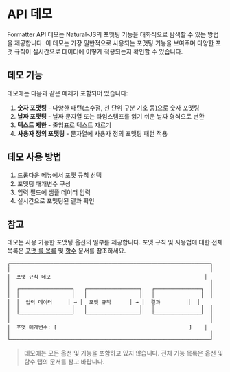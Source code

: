 # API 데모

Formatter API 데모는 Natural-JS의 포맷팅 기능을 대화식으로 탐색할 수 있는 방법을 제공합니다. 이 데모는 가장 일반적으로 사용되는 포맷팅 기능을 보여주며 다양한 포맷 규칙이 실시간으로 데이터에 어떻게 적용되는지 확인할 수 있습니다.

## 데모 기능

데모에는 다음과 같은 예제가 포함되어 있습니다:

1. **숫자 포맷팅** - 다양한 패턴(소수점, 천 단위 구분 기호 등)으로 숫자 포맷팅
2. **날짜 포맷팅** - 날짜 문자열 또는 타임스탬프를 읽기 쉬운 날짜 형식으로 변환
3. **텍스트 제한** - 줄임표로 텍스트 자르기
4. **사용자 정의 포맷팅** - 문자열에 사용자 정의 포맷팅 패턴 적용

## 데모 사용 방법

1. 드롭다운 메뉴에서 포맷 규칙 선택
2. 포맷팅 매개변수 구성
3. 입력 필드에 샘플 데이터 입력
4. 실시간으로 포맷팅된 결과 확인

## 참고

데모는 사용 가능한 포맷팅 옵션의 일부를 제공합니다. 포맷 규칙 및 사용법에 대한 전체 목록은 [포맷 룰 목록](formatter-format-rule-list.md) 및 [함수](formatter-functions.md) 문서를 참조하세요.

```
┌─────────────────────────────────────────────────────────────────┐
│                                                                 │
│  포맷 규칙 데모                                                  │
│                                                                 │
│  ┌─────────────────┐   ┌─────────────────┐   ┌───────────────┐  │
│  │                 │   │                 │   │               │  │
│  │  입력 데이터     │ → │  포맷 규칙      │ → │  결과         │  │
│  │                 │   │                 │   │               │  │
│  └─────────────────┘   └─────────────────┘   └───────────────┘  │
│                                                                 │
│  포맷 매개변수: [                                           ]    │
│                                                                 │
└─────────────────────────────────────────────────────────────────┘
```

> 데모에는 모든 옵션 및 기능을 포함하고 있지 않습니다. 전체 기능 목록은 옵션 및 함수 탭의 문서를 참고 바랍니다.
